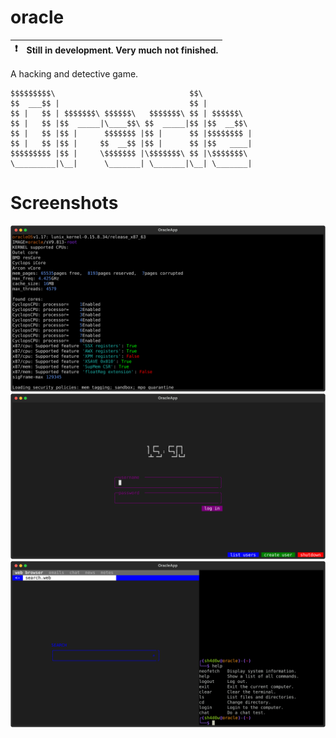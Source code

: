 # oracle

| ❗ | Still in development. Very much not finished. |
|---|-----------------------------------------------|

A hacking and detective game.

```
$$$$$$$$$\                              $$\
$$  ___$$ |                             $$ |
$$ |   $$ | $$$$$$$\ $$$$$$\   $$$$$$$\ $$ | $$$$$$\
$$ |   $$ |$$  _____|\____$$\ $$  _____|$$ |$$  __$$\
$$ |   $$ |$$ |      $$$$$$$ |$$ |      $$ |$$$$$$$$ |
$$ |   $$ |$$ |     $$  __$$ |$$ |      $$ |$$   ____|
$$$$$$$$$ |$$ |     \$$$$$$$ |\$$$$$$$\ $$ |\$$$$$$$\
\_________|\__|      \_______| \_______|\__| \_______|
```

# Screenshots

![The boot screen.](images/oracle_boot.svg)
![The login screen.](images/oracle_login.svg)
![The desktop screen.](images/oracle_desktop.svg)